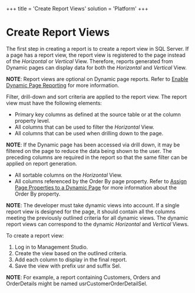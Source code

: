 +++
title = 'Create Report Views'
solution = 'Platform'
+++

# Create Report Views

The first step in creating a report is to create a report view in SQL
Server. If a page has a report view, the report view is registered to
the page instead of the *Horizontal* or *Vertical* View. Therefore,
reports generated from Dynamic pages can display data for both the
*Horizontal* and *Vertical* View.

**NOTE**: Report views are optional on Dynamic page reports. Refer to
[Enable Dynamic Page Reporting](Enable%20Dynamic%20Page%20Reporting)
for more information.

Filter, drill-down and sort criteria are applied to the report view. The
report view must have the following elements:

  - Primary key columns as defined at the source table or at the column
    property level.
  - All columns that can be used to filter the *Horizontal* View.
  - All columns that can be used when drilling down to the page.

**NOTE**: If the Dynamic page has been accessed via drill down, it may
be filtered on the page to reduce the data being shown to the user. The
preceding columns are required in the report so that the same filter can
be applied on report generation.

  - All sortable columns on the *Horizontal* View.
  - All columns referenced by the Order By page property. Refer to
    [Assign Page Properties to a Dynamic
    Page](Assign_Page_Properties) for more information about the
    Order By property.

**NOTE**: The developer must take dynamic views into account. If a
single report view is designed for the page, it should contain all the
columns meeting the previously outlined criteria for all dynamic views.
The dynamic report views can correspond to the dynamic *Horizontal* and
*Vertical* Views.

To create a report view:

1.  Log in to Management Studio.
2.  Create the view based on the outlined criteria.
3.  Add each column to display in the final report.
4.  Save the view with prefix usr and suffix Sel.

**NOTE**: For example, a report containing Customers, Orders and
OrderDetails might be named usrCustomerOrderDetailSel.
